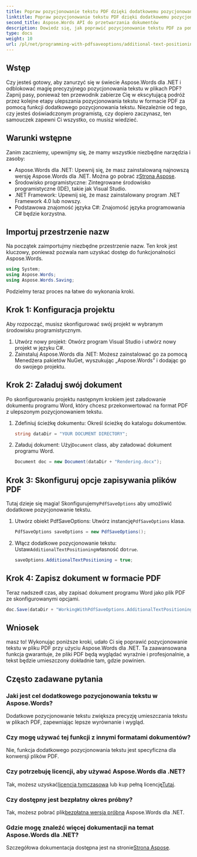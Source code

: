 ```yaml
---
title: Popraw pozycjonowanie tekstu PDF dzięki dodatkowemu pozycjonowaniu tekstu
linktitle: Popraw pozycjonowanie tekstu PDF dzięki dodatkowemu pozycjonowaniu tekstu
second_title: Aspose.Words API do przetwarzania dokumentów
description: Dowiedz się, jak poprawić pozycjonowanie tekstu PDF za pomocą Aspose.Words dla .NET w kilku prostych krokach. Popraw wygląd swojego dokumentu.
type: docs
weight: 10
url: /pl/net/programming-with-pdfsaveoptions/additional-text-positioning/
---
```

## Wstęp

Czy jesteś gotowy, aby zanurzyć się w świecie Aspose.Words dla .NET i odblokować magię precyzyjnego pozycjonowania tekstu w plikach PDF? Zapnij pasy, ponieważ ten przewodnik zabierze Cię w ekscytującą podróż przez kolejne etapy ulepszania pozycjonowania tekstu w formacie PDF za pomocą funkcji dodatkowego pozycjonowania tekstu. Niezależnie od tego, czy jesteś doświadczonym programistą, czy dopiero zaczynasz, ten samouczek zapewni Ci wszystko, co musisz wiedzieć.

## Warunki wstępne

Zanim zaczniemy, upewnijmy się, że mamy wszystkie niezbędne narzędzia i zasoby:

-  Aspose.Words dla .NET: Upewnij się, że masz zainstalowaną najnowszą wersję Aspose.Words dla .NET. Można go pobrać z[Strona Aspose](https://releases.aspose.com/words/net/).
- Środowisko programistyczne: Zintegrowane środowisko programistyczne (IDE), takie jak Visual Studio.
- .NET Framework: Upewnij się, że masz zainstalowany program .NET Framework 4.0 lub nowszy.
- Podstawowa znajomość języka C#: Znajomość języka programowania C# będzie korzystna.

## Importuj przestrzenie nazw

Na początek zaimportujmy niezbędne przestrzenie nazw. Ten krok jest kluczowy, ponieważ pozwala nam uzyskać dostęp do funkcjonalności Aspose.Words.

```csharp
using System;
using Aspose.Words;
using Aspose.Words.Saving;
```

Podzielmy teraz proces na łatwe do wykonania kroki.

## Krok 1: Konfiguracja projektu

Aby rozpocząć, musisz skonfigurować swój projekt w wybranym środowisku programistycznym.

1. Utwórz nowy projekt: Otwórz program Visual Studio i utwórz nowy projekt w języku C#.
2. Zainstaluj Aspose.Words dla .NET: Możesz zainstalować go za pomocą Menedżera pakietów NuGet, wyszukując „Aspose.Words” i dodając go do swojego projektu.

## Krok 2: Załaduj swój dokument

Po skonfigurowaniu projektu następnym krokiem jest załadowanie dokumentu programu Word, który chcesz przekonwertować na format PDF z ulepszonym pozycjonowaniem tekstu.

1. Zdefiniuj ścieżkę dokumentu: Określ ścieżkę do katalogu dokumentów.
    ```csharp
    string dataDir = "YOUR DOCUMENT DIRECTORY";
    ```
2.  Załaduj dokument: Użyj`Document` class, aby załadować dokument programu Word.
    ```csharp
    Document doc = new Document(dataDir + "Rendering.docx");
    ```

## Krok 3: Skonfiguruj opcje zapisywania plików PDF

 Tutaj dzieje się magia! Skonfigurujemy`PdfSaveOptions` aby umożliwić dodatkowe pozycjonowanie tekstu.

1.  Utwórz obiekt PdfSaveOptions: Utwórz instancję`PdfSaveOptions` klasa.
    ```csharp
    PdfSaveOptions saveOptions = new PdfSaveOptions();
    ```
2.  Włącz dodatkowe pozycjonowanie tekstu: Ustaw`AdditionalTextPositioning`własność do`true`.
    ```csharp
    saveOptions.AdditionalTextPositioning = true;
    ```

## Krok 4: Zapisz dokument w formacie PDF

Teraz nadszedł czas, aby zapisać dokument programu Word jako plik PDF ze skonfigurowanymi opcjami.

```csharp
doc.Save(dataDir + "WorkingWithPdfSaveOptions.AdditionalTextPositioning.pdf", saveOptions);
```

## Wniosek

masz to! Wykonując poniższe kroki, udało Ci się poprawić pozycjonowanie tekstu w pliku PDF przy użyciu Aspose.Words dla .NET. Ta zaawansowana funkcja gwarantuje, że pliki PDF będą wyglądać wyraźnie i profesjonalnie, a tekst będzie umieszczony dokładnie tam, gdzie powinien.

## Często zadawane pytania

### Jaki jest cel dodatkowego pozycjonowania tekstu w Aspose.Words?
Dodatkowe pozycjonowanie tekstu zwiększa precyzję umieszczania tekstu w plikach PDF, zapewniając lepsze wyrównanie i wygląd.

### Czy mogę używać tej funkcji z innymi formatami dokumentów?
Nie, funkcja dodatkowego pozycjonowania tekstu jest specyficzna dla konwersji plików PDF.

### Czy potrzebuję licencji, aby używać Aspose.Words dla .NET?
 Tak, możesz uzyskać[licencja tymczasowa](https://purchase.aspose.com/temporary-license/) lub kup pełną licencję[Tutaj](https://purchase.aspose.com/buy).

### Czy dostępny jest bezpłatny okres próbny?
 Tak, możesz pobrać plik[bezpłatna wersja próbna](https://releases.aspose.com/) Aspose.Words dla .NET.

### Gdzie mogę znaleźć więcej dokumentacji na temat Aspose.Words dla .NET?
 Szczegółowa dokumentacja dostępna jest na stronie[Strona Aspose](https://reference.aspose.com/words/net/).
